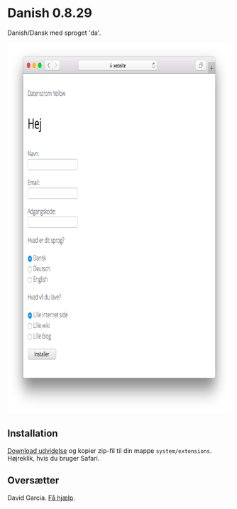 # Danish 0.8.29

Danish/Dansk med sproget 'da'.

<p align="center"><img src="danish-screenshot.png?raw=true" width="795" height="836" alt="Screenshot"></p>

## Installation

[Download udvidelse](https://github.com/datenstrom/yellow-extensions/raw/master/zip/danish.zip) og kopier zip-fil til din mappe `system/extensions`. Højreklik, hvis du bruger Safari.

## Oversætter

David Garcia. [Få hjælp](https://datenstrom.se/yellow/help/).
